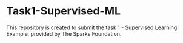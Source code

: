 # Task1-Supervised-ML
This repository is created to submit the task 1 - Supervised Learning Example, provided by The Sparks Foundation.
